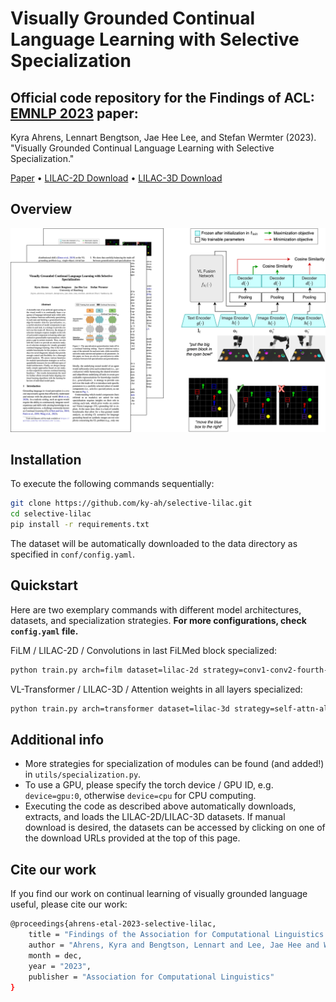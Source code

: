 # Visually Grounded Continual Language Learning with Selective Specialization

## Official code repository for the Findings of ACL: [EMNLP 2023](https://2023.emnlp.org) paper:

Kyra Ahrens, Lennart Bengtson, Jae Hee Lee, and Stefan Wermter (2023). "Visually Grounded Continual Language Learning with Selective Specialization."

[Paper](https://arxiv.org/abs/2310.15571) • [LILAC-2D Download](https://www2.informatik.uni-hamburg.de/wtm/datasets2/lilac-2d.zip) • [LILAC-3D Download](https://www2.informatik.uni-hamburg.de/wtm/datasets2/lilac-3d.zip)

## Overview

![](images/overview.png)

## Installation

To execute the following commands sequentially:

```bash
git clone https://github.com/ky-ah/selective-lilac.git
cd selective-lilac
pip install -r requirements.txt
```

The dataset will be automatically downloaded to the data directory as specified in `conf/config.yaml`.

## Quickstart

Here are two exemplary commands with different model architectures, datasets, and specialization strategies. **For more configurations, check `config.yaml` file.**

FiLM / LILAC-2D / Convolutions in last FiLMed block specialized:
```bash
python train.py arch=film dataset=lilac-2d strategy=conv1-conv2-fourth-layer
```
VL-Transformer / LILAC-3D / Attention weights in all layers specialized:
```bash
python train.py arch=transformer dataset=lilac-3d strategy=self-attn-all-layers
```

## Additional info
- More strategies for specialization of modules can be found (and added!) in `utils/specialization.py`.
- To use a GPU, please specify the torch device / GPU ID, e.g. `device=gpu:0`, otherwise `device=cpu` for CPU computing. 
- Executing the code as described above automatically downloads, extracts, and loads the LILAC-2D/LILAC-3D datasets. If manual download is desired, the datasets can be accessed by clicking on one of the download URLs provided at the top of this page. 

## Cite our work

If you find our work on continual learning of visually grounded language useful, please cite our work:
```bash
@proceedings{ahrens-etal-2023-selective-lilac,
    title = "Findings of the Association for Computational Linguistics: EMNLP 2023",
    author = "Ahrens, Kyra and Bengtson, Lennart and Lee, Jae Hee and Wermter, Stefan",
    month = dec,
    year = "2023",
    publisher = "Association for Computational Linguistics"
}
```

